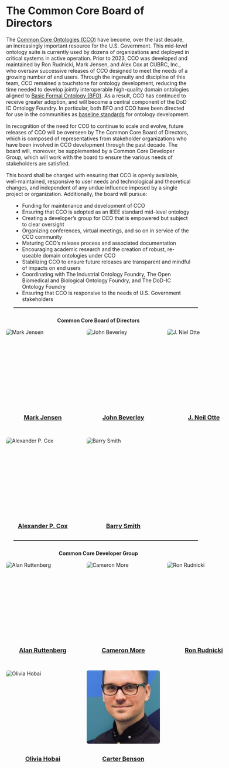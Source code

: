 <!DOCTYPE html>
<html lang="en">
<head>
    <meta charset="UTF-8">
    <meta name="viewport" content="width=device-width, initial-scale=1.0">
    <title>Board of Directors</title>
    <style>
        p {
            margin-bottom: 15px;
        }
        ul {
            list-style-type: disc;
            margin-left: 20px;
        }
        ul ul {
            list-style-type: circle;
        }
        .grid-container {
            display: grid;
            grid-template-columns: repeat(3, 1fr);
            gap: 20px;
        }
        .grid-item {
            display: flex;
            flex-direction: column;
            align-items: center; 
        }
        .grid-item img {
            width: 200px;
            height: 200px;
            object-fit: cover;
            border-radius: 5px;
        }
        .grid-item-content {
            line-height: 1.0;
            max-width: 200px;
            text-align: center;
            padding: 10px 0;
        }
    </style>
</head>
<body>
    <h1>The Common Core Board of Directors</h1>
    <p>
        The <a href="https://github.com/CommonCoreOntology" target="_blank">Common Core Ontologies (CCO)</a> have become, over the last decade, an increasingly important resource for the U.S. Government. This mid-level ontology suite is currently used by dozens of organizations and deployed in critical systems in active operation. Prior to 2023, CCO was developed and maintained by Ron Rudnicki, Mark Jensen, and Alex Cox at CUBRC, Inc., who oversaw successive releases of CCO designed to meet the needs of a growing number of end users. Through the ingenuity and discipline of this team, CCO remained a touchstone for ontology development, reducing the time needed to develop jointly interoperable high-quality domain ontologies aligned to <a href="https://github.com/BFO-ontology/BFO-2020" target="_blank">Basic Formal Ontology (BFO)</a>. As a result, CCO has continued to receive greater adoption, and will become a central component of the DoD IC Ontology Foundry. In particular, both BFO and CCO have been directed for use in the communities as <a href="https://www.buffalo.edu/ubnow/stories/2024/03/smith-ontology-standard.html" target="_blank">baseline standards</a> for ontology development.
    </p>
    <p>
        In recognition of the need for CCO to continue to scale and evolve, future releases of CCO will be overseen by The Common Core Board of Directors, which is composed of representatives from stakeholder organizations who have been involved in CCO development through the past decade. The board will, moreover, be supplemented by a Common Core Developer Group, which will work with the board to ensure the various needs of stakeholders are satisfied. 
    </p>
    <p>
        This board shall be charged with ensuring that CCO is openly available, well-maintained, responsive to user needs and technological and theoretical changes, and independent of any undue influence imposed by a single project or organization. Additionally, the board will pursue:
    </p>
    <ul>
        <li>Funding for maintenance and development of CCO</li>
        <li>Ensuring that CCO is adopted as an IEEE standard mid-level ontology</li>
        <li>Creating a developer’s group for CCO that is empowered but subject to clear oversight</li>
        <li>Organizing conferences, virtual meetings, and so on in service of the CCO community</li>
        <li>Maturing CCO’s release process and associated documentation</li>
        <li>Encouraging academic research and the creation of robust, re-useable domain ontologies under CCO</li>
        <li>Stabilizing CCO to ensure future releases are transparent and mindful of impacts on end users</li>
        <li>Coordinating with The Industrial Ontology Foundry, The Open Biomedical and Biological Ontology Foundry, and The DoD-IC Ontology Foundry</li>
        <li>Ensuring that CCO is responsive to the needs of U.S. Government stakeholders</li>
    </ul>
    <div class="divider" style="width: 100%; height: 2px; background-color: #333; margin: 5px 20px;"></div>
    <p style="font-size:25px"><center><b>Common Core Board of Directors</b></center></p>
    <div class="grid-container">
        <div class="grid-item">
            <img src="https://ubwp.buffalo.edu/ncor/wp-content/uploads/sites/40/2015/10/mark_jensen_head_shot_sm-e1486422487967-300x279.jpg" alt="Mark Jensen">
            <div class="grid-item-content">
                <h3><a href="https://scholar.google.com/citations?user=nPic3vkAAAAJ">Mark Jensen</a></h3>
            </div>
        </div>
        <div class="grid-item">
            <img src="https://ubwp.buffalo.edu/ncor/wp-content/uploads/sites/40/2020/05/20200518_235644.jpg" alt="John Beverley" width="200" height="200">
            <div class="grid-item-content">
                <h3><a href="https://johnbeverley.com">John Beverley</a></h3>
            </div>
        </div>
        <div class="grid-item">
            <img src="https://ubwp.buffalo.edu/ncor/wp-content/uploads/sites/40/2015/10/J-Neil-Otte-2.3.17-225x300.jpg" alt="J. Niel Otte" width="200" height="200">
            <div class="grid-item-content">
                <h3><a href="https://www.jneilotte.com">J. Neil Otte</a></h3>
            </div>
        </div>
        <div class="grid-item">
            <img src="https://ubwp.buffalo.edu/ncor/wp-content/uploads/sites/40/2021/09/CoxHeadshot-scaled.jpg" alt="Alexander P. Cox" width="200" height="200">
            <div class="grid-item-content">
                <h3><a href="https://philarchive.org/s/Alexander%20P.%20Cox">Alexander P. Cox</a></h3> 
            </div>
        </div>
        <div class="grid-item">
            <img src="https://ubwp.buffalo.edu/ncor/wp-content/uploads/sites/40/2015/10/Barry-Smith-300x300.jpg" alt="Barry Smith">
            <div class="grid-item-content">
                <h3><a href="http://ontology.buffalo.edu/smith/">Barry Smith</a></h3>
            </div>
        </div>
    </div>
    <div class="divider" style="width: 100%; height: 2px; background-color: #333; margin: 5px 20px;"></div>
    <p style="font-size:25px"><center><b>Common Core Developer Group</b></center></p>
    <div class="grid-container">
        <div class="grid-item">
            <img src="https://ubwp.buffalo.edu/ncor/wp-content/uploads/sites/40/2015/10/Alan-Ruttenberg-300x225.jpg" alt="Alan Ruttenberg">
            <div class="grid-item-content">
                <h3><a href="//creativecommons.org/about/program-areas/open-science">Alan Ruttenberg</a></h3>
            </div>
        </div>
        <div class="grid-item">
            <img src="https://ubwp.buffalo.edu/ncor/wp-content/uploads/sites/40/2023/10/Screenshot-2023-10-16-at-12.01.57-AM.png" alt="Cameron More" width="200" height="200">
            <div class="grid-item-content">
                <h3><a href="https://www.linkedin.com/in/cameron-more/">Cameron More</a></h3>
            </div>
        </div>
        <div class="grid-item">
            <img src="https://ubwp.buffalo.edu/ncor/wp-content/uploads/sites/40/2015/10/Ron-Rudnicki-300x300.jpg" alt="Ron Rudnicki">
            <div class="grid-item-content">
                <h3><a href="https://www.linkedin.com/in/ron-rudnicki-957b004/">Ron Rudnicki</a></h3>
            </div>
        </div>
        <div class="grid-item">
            <img src="https://raw.githubusercontent.com/johnbeve/NCOR-Test/main/docs/assets/photos/olivia.png" alt="Olivia Hobai" width="200" height="200">
            <div class="grid-item-content">
                <h3><a href="https://www.researchgate.net/profile/Olivia-Hobai">Olivia Hobai</a></h3>
            </div>
        </div>
        <div class="grid-item">
            <img src="https://raw.githubusercontent.com/CommonCoreOntology/cco-webpage/main/docs/assets/carter.png" alt="Carter Benson" width="200" height="200">
            <div class="grid-item-content">
                <h3><a href="https://www.linkedin.com/in/carterbeaubenson/">Carter Benson</a></h3>
            </div>
        </div>
    </div>
</body>
</html>

